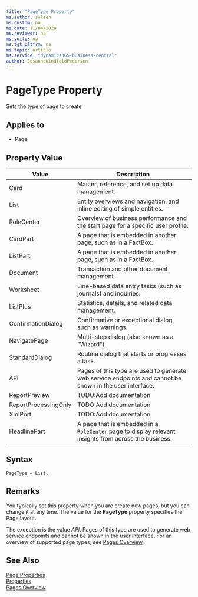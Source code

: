 ```yaml
---
title: "PageType Property"
ms.author: solsen
ms.custom: na
ms.date: 11/04/2020
ms.reviewer: na
ms.suite: na
ms.tgt_pltfrm: na
ms.topic: article
ms.service: "dynamics365-business-central"
author: SusanneWindfeldPedersen
---
```

[//]: # (START>DO_NOT_EDIT)
[//]: # (IMPORTANT:Do not edit any of the content between here and the END>DO_NOT_EDIT.)
[//]: # (Any modifications should be made in the .xml files in the ModernDev repo.)
# PageType Property
Sets the type of page to create.

## Applies to
-   Page

## Property Value

|Value|Description|
|-----------|---------------------------------------|
|Card|Master, reference, and set up data management.|
|List|Entity overviews and navigation, and inline editing of simple entities.|
|RoleCenter|Overview of business performance and the start page for a specific user profile.|
|CardPart|A page that is embedded in another page, such as in a FactBox.|
|ListPart|A page that is embedded in another page, such as in a FactBox.|
|Document|Transaction and other document management.|
|Worksheet|Line-based data entry tasks (such as journals) and inquiries.|
|ListPlus|Statistics, details, and related data management.|
|ConfirmationDialog|Confirmative or exceptional dialog, such as warnings.|
|NavigatePage|Multi-step dialog (also known as a "Wizard").|
|StandardDialog|Routine dialog that starts or progresses a task.|
|API|Pages of this type are used to generate web service endpoints and cannot be shown in the user interface.|
|ReportPreview|TODO:Add documentation|
|ReportProcessingOnly|TODO:Add documentation|
|XmlPort|TODO:Add documentation|
|HeadlinePart|A page that is embedded in a `RoleCenter` page to display relevant insights from across the business.|
[//]: # (IMPORTANT: END>DO_NOT_EDIT)

## Syntax

```AL
PageType = List;
```

## Remarks  

You typically set this property when you are create new pages, but you can change it at any time. The value for the **PageType** property specifies the Page layout.

The exception is the value *API*. Pages of this type are used to generate web service endpoints and cannot be shown in the user interface. For an overview of supported page types, see [Pages Overview](../devenv-pages-overview.md).

## See Also  

[Page Properties](devenv-page-properties.md)  
[Properties](devenv-properties.md)  
[Pages Overview](../devenv-pages-overview.md)  